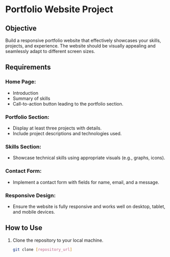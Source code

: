 # Portfolio Website Project

## Objective

Build a responsive portfolio website that effectively showcases your skills, projects, and experience. The website should be visually appealing and seamlessly adapt to different screen sizes.

## Requirements

### Home Page:

- Introduction
- Summary of skills
- Call-to-action button leading to the portfolio section.

### Portfolio Section:

- Display at least three projects with details.
- Include project descriptions and technologies used.

### Skills Section:

- Showcase technical skills using appropriate visuals (e.g., graphs, icons).

### Contact Form:

- Implement a contact form with fields for name, email, and a message.

### Responsive Design:

- Ensure the website is fully responsive and works well on desktop, tablet, and mobile devices.

## How to Use

1. Clone the repository to your local machine.
   ```bash
   git clone [repository_url]
